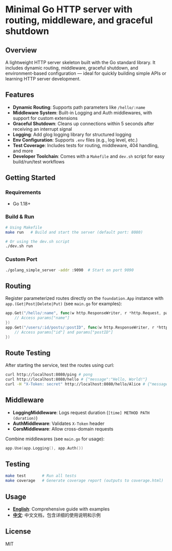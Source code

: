 # Minimal Go HTTP server with routing, middleware, and graceful shutdown

## Overview

A lightweight HTTP server skeleton built with the Go standard library.
It includes dynamic routing, middleware, graceful shutdown, and environment-based configuration — ideal for quickly building simple APIs or learning HTTP server development.

## Features

* **Dynamic Routing**: Supports path parameters like `/hello/:name`
* **Middleware System**: Built-in Logging and Auth middlewares, with support for custom extensions
* **Graceful Shutdown**: Cleans up connections within 5 seconds after receiving an interrupt signal
* **Logging**: Add glog logging library for structured logging
* **Env Configuration**: Supports `.env` files (e.g., log level, etc.)
* **Test Coverage**: Includes tests for routing, middleware, 404 handling, and more
* **Developer Toolchain**: Comes with a `Makefile` and `dev.sh` script for easy build/run/test workflows

## Getting Started

### Requirements

* Go 1.18+

### Build & Run

```bash
# Using Makefile
make run   # Build and start the server (default port: 8080)

# Or using the dev.sh script
./dev.sh run
```

### Custom Port

```bash
./golang_simple_server -addr :9090  # Start on port 9090
```

## Routing

Register parameterized routes directly on the `foundation.App` instance with `app.(Get|Post|Delete|Put)` (see `main.go` for examples):

```go
app.Get("/hello/:name", func(w http.ResponseWriter, r *http.Request, params map[string]string) {
    // Access params["name"]
})
app.Get("/users/:id/posts/:postID", func(w http.ResponseWriter, r *http.Request, params map[string]string) {
    // Access params["id"] and params["postID"]
})
```

## Route Testing
After starting the service, test the routes using curl:
```bash
curl http://localhost:8080/ping # pong
curl http://localhost:8080/hello # {"message":"Hello, World!"}
curl -H "X-Token: secret" http://localhost:8080/hello/Alice # {"message":"Hello, Alice!"}
```

## Middleware

* **LoggingMiddleware**: Logs request duration (`[time] METHOD PATH (duration)`)
* **AuthMiddleware**: Validates `X-Token` header
* **CorsMiddleware**: Allow cross-domain requests

Combine middlewares (see `main.go` for usage):

```go
app.Use(app.Logging(), app.Auth())
```

## Testing

```bash
make test       # Run all tests
make coverage   # Generate coverage report (outputs to coverage.html)
```

## Usage

* **[English](docs/en/usage.md)**: Comprehensive guide with examples
* **[中文](docs/cn/usage.md)**: 中文文档，包含详细的使用说明和示例

## License
MIT